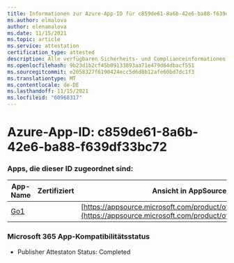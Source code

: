 ```yaml
---
title: Informationen zur Azure-App-ID für c859de61-8a6b-42e6-ba88-f639df33bc72
ms.author: elmalova
author: elenamalova
ms.date: 11/15/2021
ms.topic: article
ms.service: attestation
certification_type: attested
description: Alle verfügbaren Sicherheits- und Complianceinformationen für c859de61-8a6b-42e6-ba88-f639df33bc72.
ms.openlocfilehash: 9b23d1b2cf45b09133893aa71e479d64dbacf551
ms.sourcegitcommit: e2058327f6190424ecc5d6d8b12afe60bd7dc1f3
ms.translationtype: MT
ms.contentlocale: de-DE
ms.lasthandoff: 11/15/2021
ms.locfileid: "60968317"
---
```

# <a name="azure-app-id-c859de61-8a6b-42e6-ba88-f639df33bc72"></a>Azure-App-ID: c859de61-8a6b-42e6-ba88-f639df33bc72


### <a name="apps-associated-with-this-id"></a>Apps, die dieser ID zugeordnet sind:
| **App-Name** | **Zertifiziert** | **Ansicht in AppSource** |
|--------------|---------------|-----------------------|
| [Go1](https://docs.microsoft.com/microsoft-365-app-certification/forward/WA200001484) |  | [https://appsource.microsoft.com/product/office/WA200001484](https://appsource.microsoft.com/product/office/WA200001484) |

### <a name="microsoft-365-app-compliance-status"></a>Microsoft 365 App-Kompatibilitätsstatus
- Publisher Attestaton Status: Completed
